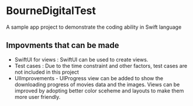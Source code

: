 # BourneDigitalTest
A sample app project to demonstrate the coding ability in Swift language

## Impovments that can be made
- SwiftUI for views : SwiftUI can be used to create views. 
- Test cases : Due to the time constraint and other factors, test cases are not included in this project
- UIImprovements - UIProgress view can be added to show the downloading progress of movies data and the images. 
                   Views can be improved by adopting better color sceheme and layouts to make them more user friendly. 
